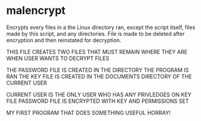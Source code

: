 # malencrypt

Encrypts every files in a the Linux directory ran, except the script itself, files made by this script, and any directories. File is made to be deleted after encryption and then reinstated for decryption.

THIS FILE CREATES TWO FILES THAT MUST REMAIN WHERE THEY ARE WHEN USER WANTS TO DECRYPT FILES

THE PASSWORD FILE IS CREATED IN THE DIRECTORY THE PROGRAM IS RAN
THE KEY FILE IS CREATED IN THE DOCUMENTS DIRECTORY OF THE CURRENT USER

CURRENT USER IS THE ONLY USER WHO HAS ANY PRIVLEDGES ON KEY FILE
PASSWORD FILE IS ENCRYPTED WITH KEY AND PERMISSIONS SET

MY FIRST PROGRAM THAT DOES SOMETHING USEFUL HORRAY!
